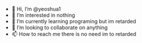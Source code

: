 - 👋 Hi, I’m @yeoshua1
- 👀 I’m interested in nothing
- 🌱 I’m currently learning programing but im retarded
- 💞️ I’m looking to collaborate on anything
- 📫 How to reach me there is no need im to retarded

<!---
yeoshua1/yeoshua1 is a ✨ special ✨ repository because its `README.md` (this file) appears on your GitHub profile.
You can click the Preview link to take a look at your changes.
--->
